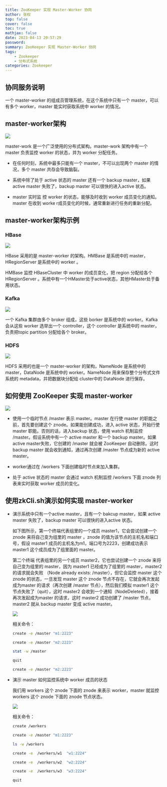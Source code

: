 ```yaml
---
title: ZooKeeper 实现 Master-Worker 协同
author: 张权
top: false
cover: false
toc: true
mathjax: false
date: 2023-04-13 20:57:29
password:
summary: ZooKeeper 实现 Master-Worker 协同
tags:
	- Zookeeper
	- 分布式系统
categories: Zookeeper
---
```


## 协同服务说明

一个 master-worker 的组成员管理系统，在这个系统中只有一个 master，可以有多个 worker，master 能实时获取系统中 worker 的情况。

## master-worker架构

![](https://cdn.jsdelivr.net/gh/dendi875/images/PicGo/m-w.png)

master-work 是一个广泛使用的分布式架构。master-work 架构中有一个 master 负责监控 worker 的状态，并为 worker 分配任务。

* 在任何时刻，系统中最多只能有一个 master，不可以出现两个 master 的情况，多个 master 共存会导致脑裂。

* 系统中除了处于 active 状态的 master 还有一个 backup master，如果 active master 失败了，backup master 可以很快的进入active 状态。

* master 实时监 控 worker 的状态，能够及时收到 worker 成员变化的通知。master 在收到 worke r成员变化的时候，通常重新进行任务的重新分配。

## master-worker架构示例

### HBase

![](https://cdn.jsdelivr.net/gh/dendi875/images/PicGo/m-w-hbase.png)

HBase 采用的是 master-worker 的架构。HMBase 是系统中的 master，HRegionServer 是系统中的 worker 。

HMBase 监控 HBaseCluster 中 worker 的成员变化，把 region 分配给各个 HRegionServer 。系统中有一个HMaster处于active状态，其他HMaster处于备用状态。

### Kafka

![](https://cdn.jsdelivr.net/gh/dendi875/images/PicGo/m-w-kafka.png)

一个 Kafka 集群由多个 broker 组成，这些 borker 是系统中的 worker。Kafka 会从这些 worker 选举出一个 controller，这个 controller 是系统中的 master，负责把topic partition 分配给各个 broker。

### HDFS

![](https://cdn.jsdelivr.net/gh/dendi875/images/PicGo/m-w-hdfs.png)

HDFS 采用的也是一个 master-worker 的架构，NameNode 是系统中的 master，DataNode 是系统中的 worker。NameNode 用来保存整个分布式文件系统的 metadata，并把数据块分配给 cluster中的 DataNode 进行保存。

## 如何使用 ZooKeeper 实现 master-worker

![](https://cdn.jsdelivr.net/gh/dendi875/images/PicGo/m-w-zookeeper.png)

* 使用一个临时节点 /master 表示 master。master 在行使 master 的职能之前，首先要创建这个 znode。如果能创建成功，进入 active 状态，开始行使master 职能。否则的话，进入backup 状态，使用 watch 机制监控  /master。假设系统中有一个 active master 和一个 backup master。如果 active master失败，它创建的 /master 就会被 ZooKeeper 自动删除。这时 backup master 就会收到通知，通过再次创建 /master 节点成为新的 active master。

* worker通过在 /workers 下面创建临时节点来加入集群。

* 处于 active 状态的 master 会通过 watch 机制监控 /workers 下面 znode 列表来实时获取 worker 成员的变化。

## 使用zkCli.sh演示如何实现 master-worker

* 演示系统中只有一个active master，且有一个 bakcup master，如果 active master 失败了，backup master 可以很快的进入active 状态。

  如下图所示，第一个终端代表组里的一个成员 master1，它会尝试创建一个 znode 来将自己变为组里的 master ，znode 的值为该节点的主机名和端口号，假设 master1 成员的主机名为m1，端口号为2223，创建成功表示 master1 这个成员成为了组里面的 master。

  第二个终端 代表组里的另一个成员 master2，它也尝试创建一个 znode 来将自己变为组里的 master，因为 master1 已经成为了组里的 master，master2 的请求就会失败 （Node already exists: /master），但它会监控 master 这个 znode 的状态，一旦发现 master 这个 znode 节点不存在，它就会再次发起成为master 的请求（再次创建 /master 节点），然后我们模拟 master1 这个节点失败了（quit），这时 master2 会收到一个通知（NodeDeleted），接着再次发起成为master 的请求，这时 master2 成功创建了 /master 节点，master2 就从 backup master 变成 active master。

  ![](https://cdn.jsdelivr.net/gh/dendi875/images/PicGo/20230324202038.png)

  相关命令：

  ```bash
  create -e /master "m1:2223"
  
  create -e /master "m2:2223"
  
  stat -w /master
  
  quit
  
  create -e /master "m2:2223"
  ```

* 演示 master 如何监控系统中 worker 成员的状态

  我们用  workers 这个 znode 下面的 znode 来表示 worker，master 就监控  workers 这个 znode 下面的 znode 节点状态。

  ![](https://cdn.jsdelivr.net/gh/dendi875/images/PicGo/20230324205852.png)

  相关命令：

  ```bash
  create /workers
  
  create -e /master "m1:2223"
  
  ls -w /workers
  
  create -e  /workers/w1  "w1:2224"  
  
  create -e  /workers/w2  "w2:2224"   
  
  create -e  /workers/w3  "w3:2224"  
  
  quit
  ```